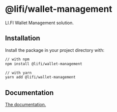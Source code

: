 # @lifi/wallet-management

LI.FI Wallet Management solution.

## Installation

Install the package in your project directory with:

```sh
// with npm
npm install @lifi/wallet-management

// with yarn
yarn add @lifi/wallet-management
```

## Documentation

[The documentation.](https://docs.li.fi/)
